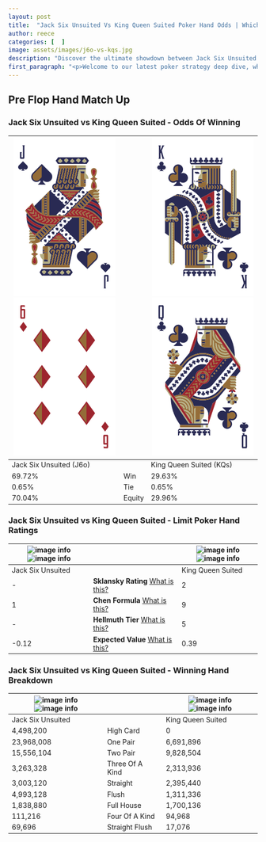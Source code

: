 ```yaml
---
layout: post
title:  "Jack Six Unsuited Vs King Queen Suited Poker Hand Odds | Which Is The Better Hand In Poker? A Complete Guide"
author: reece
categories: [  ]
image: assets/images/j6o-vs-kqs.jpg
description: "Discover the ultimate showdown between Jack Six Unsuited and King Queen Suited in poker! Uncover the odds, strategies, and scenarios where one hand triumphs over the other. Get ready to up your poker game with this thrilling analysis."
first_paragraph: "<p>Welcome to our latest poker strategy deep dive, where we're pitting two distinct hands against each other in a high-stakes showdown: Jack Six Unsuited vs King Queen Suited.</p><p>In the dynamic world of poker, every decision counts, and knowing which hand holds the upper hand is key to your success at the table.</p><p>In this article, we'll dissect these two hands, explore the scenarios where one dominates the other, and equip you with the knowledge to make strategic choices that can tip the odds in your favor.</p><p>Get ready to unravel the intriguing dynamics of these poker hands and elevate your game to new heights.</p>"
---
```




[comment]: # (sp0)

## Pre Flop Hand Match Up

<div class="table hand-ratings" markdown="1"> 



### Jack Six Unsuited vs King Queen Suited - Odds Of Winning


    
| ![image info](assets/images/hand1/j.png) ![image info](assets/images/hand1/6o.png) |  | ![image info](assets/images/hand2/k.png) ![image info](assets/images/hand2/q.png) |
| -------- | -------- | -------- |
| Jack Six Unsuited (J6o) |  | King Queen Suited (KQs) |
| 69.72% | Win | 29.63% |
| 0.65% | Tie | 0.65% |
| 70.04% | Equity | 29.96% |




[comment]: # (sp1)



### Jack Six Unsuited vs King Queen Suited - Limit Poker Hand Ratings


    
| ![image info](https://www.riverpairs.com/assets/images/hand1/j.png) ![image info](https://www.riverpairs.com/assets/images/hand1/6o.png) |  | ![image info](https://www.riverpairs.com/assets/images/hand2/k.png) ![image info](https://www.riverpairs.com/assets/images/hand2/q.png) |
| -------- | -------- | -------- |
| Jack Six Unsuited |  | King Queen Suited |
| - | **Sklansky Rating** [What is this?](/sklansky-rating-explained) | 2 |
| 1 | **Chen Formula** [What is this?](/chen-formula-explained) | 9 |
| - | **Hellmuth Tier** [What is this?](/Hellmuth-tier-explained) | 5 |
| -0.12 | **Expected Value** [What is this?](/expected-value-explained) | 0.39 |




[comment]: # (sp2)



### Jack Six Unsuited vs King Queen Suited - Winning Hand Breakdown


    
| ![image info](https://www.riverpairs.com/assets/images/hand1/j.png) ![image info](https://www.riverpairs.com/assets/images/hand1/6o.png) |  | ![image info](https://www.riverpairs.com/assets/images/hand2/k.png) ![image info](https://www.riverpairs.com/assets/images/hand2/q.png) |
| -------- | -------- | -------- |
| Jack Six Unsuited |  | King Queen Suited |
| 4,498,200 | High Card | 0 |
| 23,968,008 | One Pair | 6,691,896 |
| 15,556,104 | Two Pair | 9,828,504 |
| 3,263,328 | Three Of A Kind | 2,313,936 |
| 3,003,120 | Straight | 2,395,440 |
| 4,993,128 | Flush | 1,311,336 |
| 1,838,880 | Full House | 1,700,136 |
| 111,216 | Four Of A Kind | 94,968 |
| 69,696 | Straight Flush | 17,076 |




[comment]: # (sp3)



</div>

[comment]: # (sp4)



[comment]: # (sp5)

